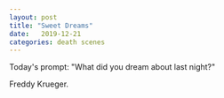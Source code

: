 ```yaml
---
layout: post
title: "Sweet Dreams"
date:   2019-12-21
categories: death scenes
---
```

Today's prompt: "What did you dream about last night?"

Freddy Krueger.
